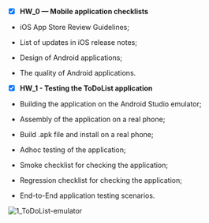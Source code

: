- [X] **HW_0 — Mobile application checklists**



- iOS App Store Review Guidelines;

- List of updates in iOS release notes;

- Design of Android applications;

- The quality of Android applications.





- [X] **HW_1 - Testing the ToDoList application**



- Building the application on the Android Studio emulator;

- Assembly of the application on a real phone;

- Build .apk file and install on a real phone;

- Adhoc testing of the application;

- Smoke checklist for checking the application;

- Regression checklist for checking the application;

- End-to-End application testing scenarios.

![1_ToDoList-emulator](https://user-images.githubusercontent.com/69029839/173224284-22a349ec-98b9-4227-b078-1769e62c2059.png)
 


